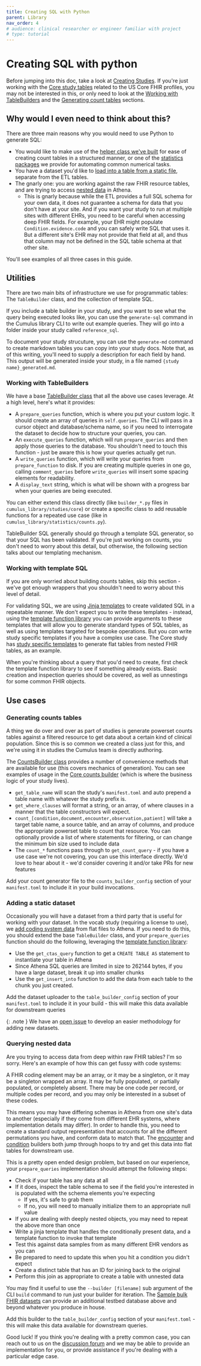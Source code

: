 ```yaml
---
title: Creating SQL with Python
parent: Library
nav_order: 4
# audience: clinical researcher or engineer familiar with project
# type: tutorial
---
```


# Creating SQL with python

Before jumping into this doc, take a look at 
[Creating Studies](creating-studies.md).
If you're just working with the
[Core study tables](core-study-details.md)
related to the US Core FHIR profiles, you 
may not be interested in this, or only need to look at the 
[Working with TableBuilders](#working-with-tablebuilders)
and the
[Generating count tables](#generating-counts-tables)
sections.

## Why would I even need to think about this?

There are three main reasons why you would need to use Python to generate SQL:
- You would like to make use of the 
[helper class we've built](#generating-counts-tables)
for ease of creating count tables in a structured manner, or one of the
[statistics packages](statistics.md) we provide for automating common numerical
tasks.
- You have a dataset you'd like to 
[load into a table from a static file](#adding-a-static-dataset),
separate from the ETL tables.
- The gnarly one: you are working against the raw FHIR resource tables, and are 
trying to access 
[nested data](#querying-nested-data) in Athena. 
  - This is gnarly because while the ETL provides a full SQL schema for your own data,
  it does not guarantee a schema for data that you don't have at your site.
  And if you want your study to run at multiple sites with different EHRs,
  you need to be careful when accessing deep FHIR fields.
  For example, your EHR might populate `Condition.evidence.code` and you can safely
  write SQL that uses it. But a different site's EHR may not provide that field at all,
  and thus that column may not be defined in the SQL table schema at that other site.

You'll see examples of all three cases in this guide.

## Utilities

There are two main bits of infrastructure we use for programmatic tables:
The `TableBuilder` class, and the collection of template SQL.

If you include a table builder in your study, and you want to see what the
query being executed looks like, you can use the `generate-sql` command
in the Cumulus library CLI to write out example queries. They will go into
a folder inside your study called `reference_sql`.

To document your study strucuture, you can use the `generate-md` command
to create markdown tables you can copy into your study docs. Note that,
as of this writing, you'll need to supply a description for each field by
hand. This output will be generated inside your study, in a file named
`{study name}_generated.md`.

### Working with TableBuilders

We have a base
[TableBuilder class](https://github.com/smart-on-fhir/cumulus-library/blob/main/cumulus_library/base_table_builder.py)
that all the above use cases leverage. At a high level, here's what it provides:

- A `prepare_queries` function, which is where you put your custom logic. It
should create an array of queries in `self.queries`. The CLI will pass in a cursor
object and database/schema name, so if you need to interrogate the dataset to decide
how to structure your queries, you can.
- An `execute_queries` function, which will run `prepare_queries` and then apply
those queries to the database. You shouldn't need to touch this function -
just be aware this is how your queries actually get run.
- A `write_queries` function, which will write your queries from `prepare_function`
to disk. If you are creating multiple queries in one go, calling `comment_queries`
before `write_queries` will insert some spacing elements for readability.
- A `display_text` string, which is what will be shown with a progress bar when your
queries are being executed.

You can either extend this class directly (like `builder_*.py` files in 
`cumulus_library/studies/core`) or create a specific class to add reusable functions
for a repeated use case (like in `cumulus_library/statistics/counts.py`).

TableBuilder SQL generally should go through a template SQL generator, so that
your SQL has been validated. If you're just working on counts, you don't need
to worry about this detail, but otherwise, the following section talks about
our templating mechanism.

### Working with template SQL

If you are only worried about building counts tables, skip this section - 
we've got enough wrappers that you shouldn't need to worry about this
level of detail.

For validating SQL, we are using 
[Jinja templates](https://jinja.palletsprojects.com/)
to create validated SQL in a repeatable manner. We don't expect you to write these
templates - instead, using the 
[template function library](https://github.com/smart-on-fhir/cumulus-library/blob/main/cumulus_library/template_sql/base_templates.py)
you can provide arguments to these templates that will allow you to
generate standard types of SQL tables, as well as using templates targeted for
bespoke operations. But you _can_ write study specific templates if you have
a complex use case. The Core study has 
[study specific templates](https://github.com/smart-on-fhir/cumulus-library/tree/main/cumulus_library/studies/core/core_templates)
to generate flat tables from nested FHIR tables, as an example.

When you're thinking about a query that you'd need to create, first check the
template function library to see if something already exists. Basic creation and inspection
queries should be covered, as well as unnestings for some common FHIR objects.

## Use cases

### Generating counts tables
A thing we do over and over as part of studies is generate powerset counts tables
against a filtered resource to get data about a certain kind of clinical population.
Since this is so common we created a class just for this, and we're using it in 
studies the Cumulus team is directly authoring.

The [CountsBuilder class](https://github.com/smart-on-fhir/cumulus-library/blob/main/cumulus_library/statistics/counts.py)
provides a number of convenience methods that are available for use (this covers
mechanics of generation). You can see examples of usage in the 
[Core counts builder](https://github.com/smart-on-fhir/cumulus-library/blob/main//cumulus_library/studies/core/count_core.py)
(which is where the business logic of your study lives). 

- `get_table_name` will scan the study's `manifest.toml` and auto prepend a table
name with whatever the study prefix is.
- `get_where_clauses` will format a string, or an array, of where clauses in a
manner that the table constructors will expect.
- `count_[condition,document,encounter,observation,patient]` will take a target table
name, a source table, and an array of columns, and produce the appropriate powerset
table to count that resource. You can optionally provide a list of where statements
for filtering, or can change the minimum bin size used to include data
- The `count_*` functions pass through to `get_count_query` - if you have a use
case we're not covering, you can use this interface directly. We'd love to hear
about it - we'd consider covering it and/or take PRs for new features

Add your count generator file to the `counts_builder_config` section of your
`manifest.toml` to include it in your build invocations.

### Adding a static dataset

Occasionally you will have a dataset from a third party that is useful for working
with your dataset. In the vocab study (requiring a license to use), we 
[add coding system data](https://github.com/smart-on-fhir/cumulus-library/blob/main//cumulus_library/studies/vocab/vocab_icd_builder.py)
from flat files to Athena. If you need to do this, you should extend the base
`TableBuilder` class, and your `prepare_queries` function should do the following,
leveraging the
[template function library](https://github.com/smart-on-fhir/cumulus-library/blob/main/cumulus_library/template_sql/base_templates.py):
- Use the `get_ctas_query` function to get a `CREATE TABLE AS` statement to 
instantiate your table in Athena
- Since Athena SQL queries are limited in size to 262144 bytes, if you have
a large dataset, break it up into smaller chunks
- Use the `get_insert_into` function to add the data from each table to
the chunk you just created.

Add the dataset uploader to the `table_builder_config` section of your
`manifest.toml` to include it in your build - this will make this data
available for downstream queries

{: .note }
We have an
[open issue](https://github.com/smart-on-fhir/cumulus-library/issues/58)
to develop an easier methodology for adding new datasets.

### Querying nested data

Are you trying to access data from deep within raw FHIR tables? I'm so sorry.
Here's an example of how this can get fussy with code systems:

A FHIR coding element may be an array, or it may be a singleton, or it may
be a singleton wrapped an array. It may be fully populated, or partially populated,
or completely absent. There may be one code per record, or multiple codes per record,
and you may only be interested in a subset of these codes.

This means you may have differing schemas in Athena from one site's data to another
(especially if they come from different EHR systems, where implementation details
may differ). In order to handle this, you need to create a standard output
representation that accounts for all the different permutations you have, and
conform data to match that. The 
[encounter](https://github.com/smart-on-fhir/cumulus-library/blob/main/cumulus_library/studies/core/builder_encounter.py)
and
[condition](https://github.com/smart-on-fhir/cumulus-library/blob/main/cumulus_library/studies/core/builder_condition.py)
builders both jump through hoops to try and get this data into flat tables for
downstream use.

This is a pretty open ended design problem, but based on our experience, your
`prepare_queries` implementation should attempt the following steps:
- Check if your table has any data at all
- If it does, inspect the table schema to see if the field you're interested in
is populated with the schema elements you're expecting
  - If yes, it's safe to grab them
  - If no, you will need to manually initialize them to an appropriate null value
- If you are dealing with deeply nested objects, you may need to repeat the above
more than once
- Write a jinja template that handles the conditionally present data, and a 
template function to invoke that template
- Test this against data samples from as many different EHR vendors as you can
- Be prepared to need to update this when you hit a condition you didn't expect
- Create a distinct table that has an ID for joining back to the original
- Perform this join as appropriate to create a table with unnested data

You may find it useful to use the `--builder [filename]` sub argument of the CLI
`build` command to run just your builder for iteration. The
[Sample bulk FHIR datasets](https://github.com/smart-on-fhir/sample-bulk-fhir-datasets)
can provide an additional testbed database above and beyond whatever you produce
in house.

Add this builder to the `table_builder_config` section of your
`manifest.toml` - this will make this data available for downstream queries.

Good luck! If you think you're dealing with a pretty common case, you can reach
out to us on the 
[discussion forum](https://github.com/smart-on-fhir/cumulus/discussions)
and we may be able to provide an implementation for you, or provide assistance
if you're dealing with a particular edge case.